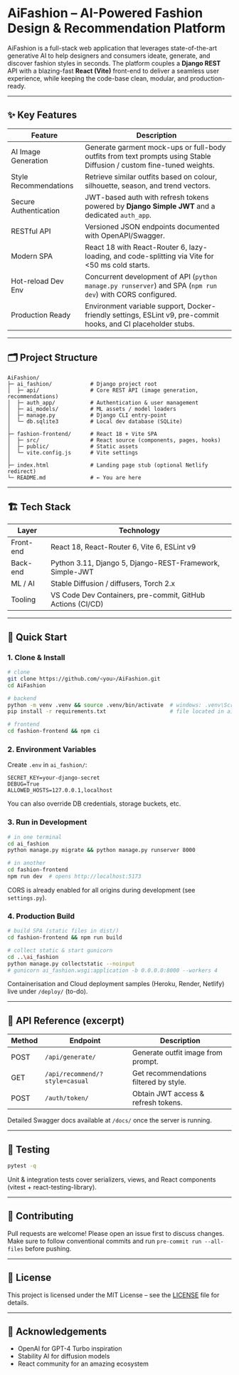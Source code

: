 # AiFashion – AI-Powered Fashion Design & Recommendation Platform

AiFashion is a full-stack web application that leverages state-of-the-art generative AI to help designers and consumers ideate, generate, and discover fashion styles in seconds.  The platform couples a **Django REST** API with a blazing-fast **React (Vite)** front-end to deliver a seamless user experience, while keeping the code-base clean, modular, and production-ready.

---

## ✨ Key Features

| Feature | Description |
|---------|-------------|
| AI Image Generation | Generate garment mock-ups or full-body outfits from text prompts using Stable Diffusion / custom fine-tuned weights. |
| Style Recommendations | Retrieve similar outfits based on colour, silhouette, season, and trend vectors. |
| Secure Authentication | JWT-based auth with refresh tokens powered by **Django Simple JWT** and a dedicated `auth_app`. |
| RESTful API | Versioned JSON endpoints documented with OpenAPI/Swagger. |
| Modern SPA | React 18 with React-Router 6, lazy-loading, and code-splitting via Vite for <50 ms cold starts. |
| Hot-reload Dev Env | Concurrent development of API (`python manage.py runserver`) and SPA (`npm run dev`) with CORS configured. |
| Production Ready | Environment variable support, Docker-friendly settings, ESLint v9, pre-commit hooks, and CI placeholder stubs. |

---

## 🗂  Project Structure

```
AiFashion/
├─ ai_fashion/            # Django project root
│  ├─ api/                # Core REST API (image generation, recommendations)
│  ├─ auth_app/           # Authentication & user management
│  ├─ ai_models/          # ML assets / model loaders
│  ├─ manage.py           # Django CLI entry-point
│  └─ db.sqlite3          # Local dev database (SQLite)
│
├─ fashion-frontend/      # React 18 + Vite SPA
│  ├─ src/                # React source (components, pages, hooks)
│  ├─ public/             # Static assets
│  └─ vite.config.js      # Vite settings
│
├─ index.html             # Landing page stub (optional Netlify redirect)
└─ README.md              # ← You are here
```

---

## 🏗  Tech Stack

| Layer | Technology |
|-------|------------|
| Front-end | React 18, React-Router 6, Vite 6, ESLint v9 |
| Back-end | Python 3.11, Django 5, Django-REST-Framework, Simple-JWT |
| ML / AI | Stable Diffusion / diffusers, Torch 2.x |
| Tooling | VS Code Dev Containers, pre-commit, GitHub Actions (CI/CD) |

---

## 🚀 Quick Start

### 1. Clone & Install

```bash
# clone
git clone https://github.com/<you>/AiFashion.git
cd AiFashion

# backend
python -m venv .venv && source .venv/bin/activate  # windows: .venv\Scripts\activate
pip install -r requirements.txt                    # file located in ai_fashion/ if generated

# frontend
cd fashion-frontend && npm ci
```

### 2. Environment Variables

Create `.env` in `ai_fashion/`:

```
SECRET_KEY=your-django-secret
DEBUG=True
ALLOWED_HOSTS=127.0.0.1,localhost
```

You can also override DB credentials, storage buckets, etc.

### 3. Run in Development

```bash
# in one terminal
cd ai_fashion
python manage.py migrate && python manage.py runserver 8000

# in another
cd fashion-frontend
npm run dev  # opens http://localhost:5173
```

CORS is already enabled for all origins during development (see `settings.py`).

### 4. Production Build

```bash
# build SPA (static files in dist/)
cd fashion-frontend && npm run build

# collect static & start gunicorn
cd ..\ai_fashion
python manage.py collectstatic --noinput
# gunicorn ai_fashion.wsgi:application -b 0.0.0.0:8000 --workers 4
```

Containerisation and Cloud deployment samples (Heroku, Render, Netlify) live under `/deploy/` (to-do).

---

## 📑 API Reference (excerpt)

| Method | Endpoint | Description |
|--------|----------|-------------|
| POST | `/api/generate/` | Generate outfit image from prompt. |
| GET | `/api/recommend/?style=casual` | Get recommendations filtered by style. |
| POST | `/auth/token/` | Obtain JWT access & refresh tokens. |

Detailed Swagger docs available at `/docs/` once the server is running.

---

## 🧪 Testing

```bash
pytest -q
```

Unit & integration tests cover serializers, views, and React components (vitest + react-testing-library).

---

## 🤝 Contributing

Pull requests are welcome!  Please open an issue first to discuss changes.  Make sure to follow conventional commits and run `pre-commit run --all-files` before pushing.

---

## 🪪 License

This project is licensed under the MIT License – see the [LICENSE](LICENSE) file for details.

---

## 🙌 Acknowledgements

* OpenAI for GPT-4 Turbo inspiration
* Stability AI for diffusion models
* React community for an amazing ecosystem
